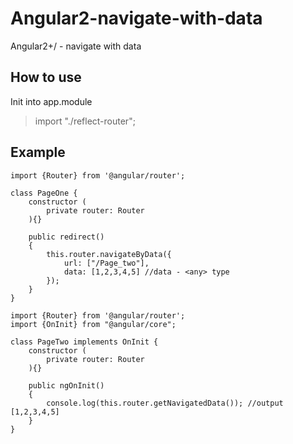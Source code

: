 # Angular2-navigate-with-data
Angular2+/ - navigate with data

## How to use
Init into app.module
<blockquote>
  import "./reflect-router";
</blockquote>

## Example
```
import {Router} from '@angular/router';

class PageOne {
    constructor (
        private router: Router
    ){}
    
    public redirect()
    {
        this.router.navigateByData({
            url: ["/Page_two"],
            data: [1,2,3,4,5] //data - <any> type
        });
    }
}
```


```
import {Router} from '@angular/router';
import {OnInit} from "@angular/core";

class PageTwo implements OnInit {
    constructor (
        private router: Router
    ){}
    
    public ngOnInit()
    {
    	console.log(this.router.getNavigatedData()); //output [1,2,3,4,5]
    }
}
```


